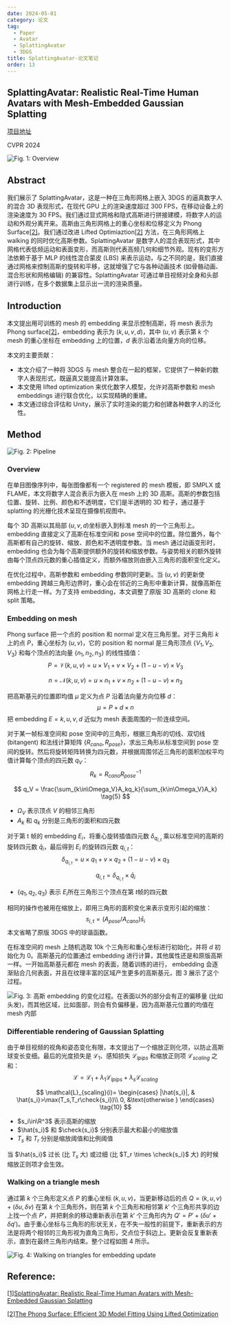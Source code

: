 ```yaml
---
date: 2024-05-01
category: 论文
tag:
  - Paper
  - Avatar
  - SplattingAvatar
  - 3DGS
title: SplattingAvatar-论文笔记
order: 13
---
```


## SplattingAvatar: Realistic Real-Time Human Avatars with Mesh-Embedded Gaussian Splatting

[项目地址](https://initialneil.github.io/SplattingAvatar)

CVPR 2024

![Fig. 1: Overview](https://rocyan.oss-cn-hangzhou.aliyuncs.com/blog/202406261145907.png)

## Abstract

我们展示了 SplattingAvatar，这是一种在三角形网格上嵌入 3DGS 的逼真数字人的混合 3D 表现形式，在现代 GPU 上的渲染速度超过 300 FPS，在移动设备上的渲染速度为 30 FPS。我们通过显式网格和隐式高斯进行拼接建模，将数字人的运动和外观分离开来。高斯由三角形网格上的重心坐标和位移定义为 Phong Surface[[2]][ref2]。我们通过改进 Lifted Optimiaztion[[2]][ref2] 方法，在三角形网格上 walking 的同时优化高斯参数。SplattingAvatar 是数字人的混合表现形式，其中网格代表低频运动和表面变形，而高斯则代表高频几何和细节外观。现有的变形方法依赖于基于 MLP 的线性混合蒙皮 (LBS) 来表示运动，与之不同的是，我们直接通过网格来控制高斯的旋转和平移，这就增强了它与各种动画技术 (如骨骼动画、混合形状和网格编辑) 的兼容性。SplattingAvatar 可通过单目视频对全身和头部进行训练，在多个数据集上显示出一流的渲染质量。

## Introduction

本文提出用可训练的 mesh 的 embedding 来显示控制高斯，将 mesh 表示为 Phong surface[[2]][ref2]，embedding 表示为 $(k,u,v,d)$，其中 $(u,v)$ 表示第 $k$ 个 mesh 的重心坐标在 embedding 上的位置，$d$ 表示沿着法向量方向的位移。

本文的主要贡献：

- 本文介绍了一种将 3DGS 与 mesh 整合在一起的框架，它提供了一种新的数字人表现形式，既逼真又能提高计算效率。
- 本文使用 lifted optimization 来优化数字人模型，允许对高斯参数和 mesh embeddings 进行联合优化，以实现精确的重建。
- 本文通过综合评估和 Unity，展示了实时渲染的能力和创建各种数字人的泛化性。

## Method

![Fig. 2: Pipeline](https://rocyan.oss-cn-hangzhou.aliyuncs.com/blog/202406261145579.png)

### Overview

在单目图像序列中，每张图像都有一个 registered 的 mesh 模板，即 SMPLX 或 FLAME，本文将数字人混合表示为嵌入在 mesh 上的 3D 高斯。高斯的参数包括位置、旋转、比例、颜色和不透明度，它们是半透明的 3D 粒子，通过基于 splatting 的光栅化技术呈现在摄像机视图中。

每个 3D 高斯以其局部 $(u,v,d)$​ 坐标嵌入到标准 mesh 的一个三角形上。embedding 直接定义了高斯在标准空间和 pose 空间中的位置。除位置外，每个高斯都有自己的旋转、缩放、颜色和不透明度参数。当 mesh 通过动画变形时，embedding 也会为每个高斯提供额外的旋转和缩放参数。与姿势相关的额外旋转由每个顶点四元数的重心插值定义，而额外缩放则由嵌入三角形的面积变化定义。

在优化过程中，高斯参数和 embedding 参数同时更新。当 $(u,v)$​ 的更新使 embedding 跨越三角形边界时，重心会在邻近的三角形中重新计算，就像高斯在网格上行走一样。为了支持 embedding，本文调整了原版 3D 高斯的 clone 和 split 策略。

### Embedding on mesh

Phong surface 把一个点的 position 和 normal 定义在三角形里。对于三角形 $k$ 上的点 $P$，重心坐标为 $(u,v)$，它的 position 和 normal 是三角形顶点 $\{V_1,V_2,V_3\}$ 和每个顶点的法向量 $\{n_1,n_2,n_3\}$ 的线性插值：
$$
P=\mathcal{V}(k,u,v)=u\times V_1+v \times V_2+(1-u-v)\times V_3
\tag{1}
$$

$$
n=\mathcal{N}(k,u,v)=u\times n_1+v \times n_2+(1-u-v)\times n_3
\tag{2}
$$

把高斯基元的位置即均值 $\mu$ 定义为点 $P$ 沿着法向量方向位移 $d$：
$$
\mu=P+d\times n
\tag{3}
$$
把 embedding $E={k,u,v,d}$ 近似为 mesh 表面周围的一阶连续空间。

对于某一帧标准空间和 pose 空间中的三角形，根据三角形的切线、双切线 (bitangent) 和法线计算矩阵 $\{R_{cano}, R_{pose}\}$，求出三角形从标准空间到 pose 空间的旋转。然后将旋转矩阵转换为四元数，并根据周围邻近三角形的面积加权平均值计算每个顶点的四元数 $q_V$：
$$
R_k=R_{cano}R^{-1}_{pose}
\tag{4}
$$

$$
q_V = \frac{\sum_{k\in\Omega_V}A_kq_k}{\sum_{k\in\Omega_V}A_k}
\tag{5}
$$

- $\Omega_V$ 表示顶点 $V$ 的相邻三角形
- $A_k$ 和 $q_k$ 分别是三角形的面积和四元数

对于第 t 帧的 embedding $E_i$，将重心旋转插值四元数 $\delta_{q_{i,t}}$ 乘以标准空间的高斯的旋转四元数 $\bar{q}_i$，最后得到  $E_i$ 的旋转四元数 $q_{i,t}$：
$$
\delta_{q_{i,t}}=u\times q_1+v\times q_2+(1-u-v)\times q_3
\tag{6}
$$

$$
q_{i,t}=\delta_{q_{i,t}}\times\bar{q}_i
\tag{7}
$$

-  $\{q_1,q_2,q_3\}$ 表示 $E_i$​ 所在三角形三个顶点在第 $t$​ 帧的四元数

相同的操作也被用在缩放上，即用三角形的面积变化来表示变形引起的缩放：
$$
s_{i,t}=(A_{pose}/A_{cano})\bar{s}_i
\tag{8}
$$
本文省略了原版 3DGS 中的球谐函数。

在标准空间的 mesh 上随机选取 10k 个三角形和重心坐标进行初始化，并将 $d$ 初始化为 $0$。高斯基元的位置通过 embedding 进行计算，其他属性还是和原版高斯一样。一开始高斯基元都在 mesh 的表面，随着训练的进行， embedding 会逐渐贴合几何表面，并且在纹理丰富的区域产生更多的高斯基元，图 3 展示了这个过程。

![Fig. 3: 高斯 embedding 的变化过程。在表面以外的部分会有正的偏移量 (比如头发)，而其他区域，比如面部，则会有负偏移量，因为高斯基元位置的均值在 mesh 内部](https://rocyan.oss-cn-hangzhou.aliyuncs.com/blog/202406261145963.png)

### Differentiable rendering of Gaussian Splatting

由于单目视频的视角和姿态变化有限，本文提出了一个缩放正则化项，以防止高斯球变长变细。最后的光度损失是 $\mathcal{L}_1$、感知损失 $\mathcal{L}_{lpips}$ 和缩放正则项 $\mathcal{L}_{scaling}$ 之和：
$$
\mathcal{L}=\mathcal{L}_1+\lambda_1\mathcal{L}_{lpips}+\lambda_s\mathcal{L}_{scaling}
\tag{9}
$$

$$
\mathcal{L}_{scaling}(i)=
\begin{cases}
|\hat{s_i}|, & \hat{s_i}>\max(T_s,T_r\check{s_i})\\
0, &\text{otherwise }
\end{cases}
\tag{10}
$$

- $s_i\in\R^3$ 表示高斯的缩放
- $\hat{s_i}$ 和 $\check{s_i}$​ 分别表示最大和最小的缩放值
- $T_s$ 和 $T_r$ 分别是缩放阈值和比例阈值

当 $\hat{s_i}$ 过长 (比 $T_s$ 大) 或过细 (比 $T_r \times \check{s_i}$​ 大) 的时候缩放正则项才会生效。

### Walking on a triangle mesh

通过第 $k$ 个三角形定义点 $P$ 的重心坐标 $(k,u,v)$，当更新移动后的点 $Q=(k,u,v)+(\delta u,\delta v)$ 在第 $k$ 个三角形外，则在第 $k$ 个三角形和相邻第 $k'$ 个三角形共享的边上找一个点 $P'$，并把剩余的移动重新表示在第 $k'$ 个三角形内为 $Q'=P'+(\delta u'+\delta q')$。由于重心坐标与三角形的形状无关，在不失一般性的前提下，重新表示的方法是将两个相邻的三角形视为直角三角形，交点位于斜边上。更新会反复重新表示，直到在最终三角形内结束。整个过程如图 4 所示。

![Fig. 4: Walking on triangles for embedding update](https://rocyan.oss-cn-hangzhou.aliyuncs.com/blog/202406261145180.png)

## Reference:

[[1]SplattingAvatar: Realistic Real-Time Human Avatars with Mesh-Embedded Gaussian Splatting](https://arxiv.org/abs/2403.05087)

[[2]The Phong Surface: Efficient 3D Model Fitting Using Lifted Optimization](https://arxiv.org/pdf/2007.04940)

[ref2]: https://arxiv.org/pdf/2007.04940	"The Phong Surface: Efficient 3D Model Fitting Using Lifted Optimization"